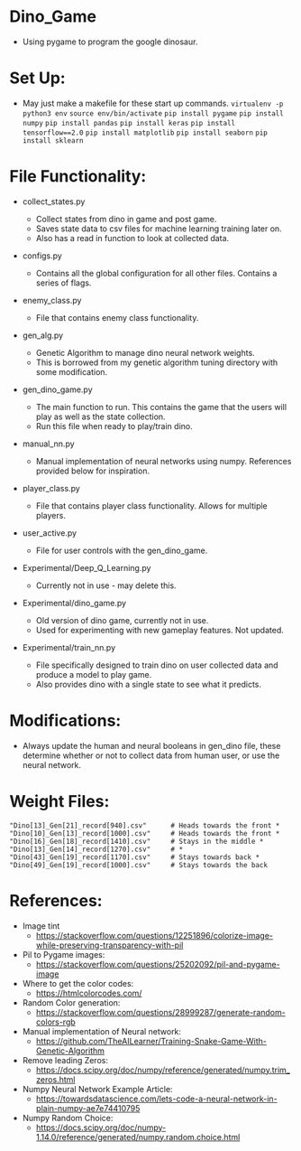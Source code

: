 # Dino_Game
* Using pygame to program the google dinosaur.

# Set Up:
* May just make a makefile for these start up commands.
    `virtualenv -p python3 env`
    `source env/bin/activate`
    `pip install pygame`
    `pip install numpy`
    `pip install pandas`
    `pip install keras`
    `pip install tensorflow==2.0`
    `pip install matplotlib`
    `pip install seaborn`
    `pip install sklearn`
    
# File Functionality:
* collect_states.py
    - Collect states from dino in game and post game.
    - Saves state data to csv files for machine learning training later on.
    - Also has a read in function to look at collected data.
* configs.py
    - Contains all the global configuration for all other files. Contains a series of flags.
* enemy_class.py
    - File that contains enemy class functionality.
* gen_alg.py
    - Genetic Algorithm to manage dino neural network weights.
    - This is borrowed from my genetic algorithm tuning directory with some modification.
* gen_dino_game.py
    - The main function to run. This contains the game that the users will play as well as the state collection.
    - Run this file when ready to play/train dino.
* manual_nn.py
    - Manual implementation of neural networks using numpy. References provided below for inspiration.
* player_class.py
    - File that contains player class functionality. Allows for multiple players.
* user_active.py
    - File for user controls with the gen_dino_game.
    
* Experimental/Deep_Q_Learning.py
    - Currently not in use - may delete this.
* Experimental/dino_game.py
    - Old version of dino game, currently not in use.
    - Used for experimenting with new gameplay features. Not updated.
* Experimental/train_nn.py
    - File specifically designed to train dino on user collected data and produce a model to play game.
    - Also provides dino with a single state to see what it predicts.

# Modifications:
* Always update the human and neural booleans in gen_dino file,
  these determine whether or not to collect data from human user,
  or use the neural network.

# Weight Files:
    "Dino[13]_Gen[21]_record[940].csv"      # Heads towards the front *
    "Dino[10]_Gen[13]_record[1000].csv"     # Heads towards the front *
    "Dino[16]_Gen[18]_record[1410].csv"     # Stays in the middle *
    "Dino[13]_Gen[14]_record[1270].csv"     # *
    "Dino[43]_Gen[19]_record[1170].csv"     # Stays towards back *
    "Dino[49]_Gen[19]_record[1000].csv"     # Stays towards the back
        
# References:
* Image tint
    * https://stackoverflow.com/questions/12251896/colorize-image-while-preserving-transparency-with-pil
* Pil to Pygame images:
    * https://stackoverflow.com/questions/25202092/pil-and-pygame-image    
* Where to get the color codes:
    * https://htmlcolorcodes.com/
* Random Color generation:
    * https://stackoverflow.com/questions/28999287/generate-random-colors-rgb
* Manual implementation of Neural network:
    * https://github.com/TheAILearner/Training-Snake-Game-With-Genetic-Algorithm
* Remove leading Zeros:
    * https://docs.scipy.org/doc/numpy/reference/generated/numpy.trim_zeros.html
* Numpy Neural Network Example Article:
    * https://towardsdatascience.com/lets-code-a-neural-network-in-plain-numpy-ae7e74410795
* Numpy Random Choice:
    * https://docs.scipy.org/doc/numpy-1.14.0/reference/generated/numpy.random.choice.html